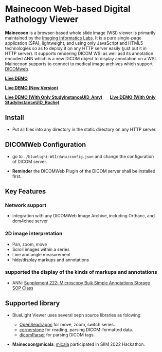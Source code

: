 <h1>Mainecoon Web-based Digital Pathology Viewer</h1>
<p><strong>Mainecoon</strong> is a browser-based whole slide image (WSI) viewer is primarily maintained by the <a href="https://cylab.dicom.tw/">Imaging Informatics Labs</a>. It is a pure single-page application (SPA), lightweight, and using only JavaScript and HTML5 technologies so as to deploy it on any HTTP server easily (just put it in HTTP server). It supports rendering DICOM WSI as well asd its annotation encoded ANN which is a new DICOM object to display annotation on a WSI. Mainecoon supports  to connect to medical image archives which support <a href="https://www.dicomstandard.org/dicomweb/">DICOMweb</a>.

<a href="https://cylab-tw.github.io/mainecoon/search/html/start.html"><strong>Live DEMO</strong></a>&ensp;&ensp;&ensp;

<a href="https://mainecoon.dicom.tw/"><strong>Live DEMO (New Version)</strong></a>&ensp;&ensp;&ensp;

<a href="https://mainecoon.dicom.tw/#/WSIViwerByStudy/1.3.46.670589.45.1.1.4993912214784.1.5436.1538560373543"><strong>Live DEMO (With Only StudyInstanceUID_Amy)</strong></a>&ensp;&ensp;&ensp;
<a href="https://mainecoon.dicom.tw/#/WSIViwerByStudy/2.16.840.1.113995.3.110.3.0.10118.2000002.278819.649182"><strong>Live DEMO (With Only StudyInstanceUID_Roche)</strong></a>&ensp;&ensp;&ensp;

## Install
* Put all files into any directory in the static directory on any HTTP server.

## DICOMWeb Configuration
* go to `./bluelight-WSI/data/config.json` and change the configuration of DICOM server.
 - **Reminder** the DICOMWeb Plugin of the DICOM server shall be installed first. 
 
## Key Features
### Network support
* Integration with any DICOMWeb Image Archive, including Orthanc, and dcm4chee server

### 2D image interpretation
* Pan, zoom, move
* Scroll images within a series
* Line and angle measurement
* hide/display markups and annotations

### supported the display of the kinds of markups and annotations
* ANN: [Supplement 222: Microscopy Bulk Simple Annotations Storage SOP Class](https://www.dicomstandard.org/news-dir/progress/docs/sups/sup222.pdf)

## Supported library
* BlueLight Viewer uses several oepn source libraries as folowing:
  - <a href="https://github.com/taye/interact.js">OpenSeadragon</a> for move, zoom, switch series.
  - <a href="https://github.com/cornerstonejs">cornerstone</a> for reading, parsing DICOM-formatted data.
  - <a href="https://github.com/cornerstonejs/dicomParser">dicomParser</a> for parsing DICOM tags.
  
* **Mainecoon@micala**: [micala](https://tony880321.github.io/micala_SIIM/) participated in SIIM 2022 Hackathon.
